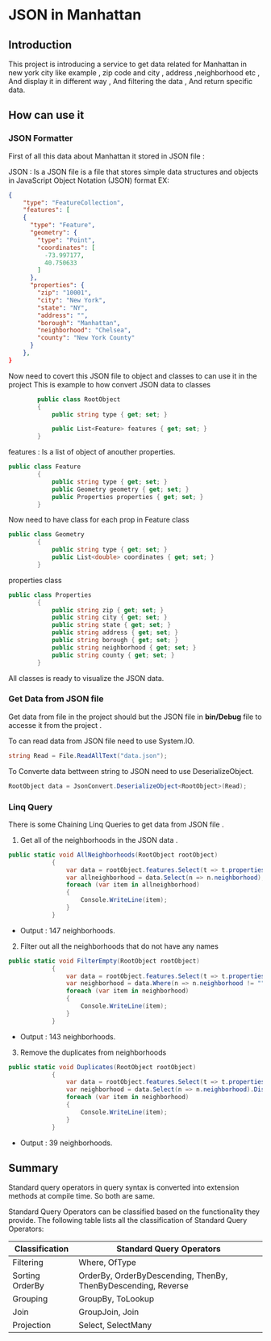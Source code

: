 # **JSON in Manhattan**

## **Introduction**

This project is introducing a service to get data related for Manhattan in new york city like example , zip code and city , address ,neighborhood etc , And display it in different way , And filtering the data , And return specific data.

## **How can use it** 

### **JSON Formatter**

First of all this data about Manhattan it stored in JSON file :

JSON : Is a JSON file is a file that stores simple data structures and objects in JavaScript Object Notation (JSON) format EX:

```JSON
{
    "type": "FeatureCollection",
    "features": [
    {
      "type": "Feature",
      "geometry": {
        "type": "Point",
        "coordinates": [
          -73.997177,
          40.750633
        ]
      },
      "properties": {
        "zip": "10001",
        "city": "New York",
        "state": "NY",
        "address": "",
        "borough": "Manhattan",
        "neighborhood": "Chelsea",
        "county": "New York County"
      }
    },
}
```

Now need to covert this JSON file to object and classes to can use it in the project This is example to how convert JSON data to classes

```C#
        public class RootObject
        {
            public string type { get; set; }

            public List<Feature> features { get; set; }
        }
```
features : Is a list of object of anouther properties.

```C#
public class Feature
        {
            public string type { get; set; }
            public Geometry geometry { get; set; }
            public Properties properties { get; set; }
        }
```
Now need to have class for each prop in Feature class
```C#
public class Geometry
        {
            public string type { get; set; }
            public List<double> coordinates { get; set; }
        }
```
properties class

```C#
public class Properties
        {
            public string zip { get; set; }
            public string city { get; set; }
            public string state { get; set; }
            public string address { get; set; }
            public string borough { get; set; }
            public string neighborhood { get; set; }
            public string county { get; set; }
        }
```

All classes is ready to visualize the JSON data.


### **Get Data from JSON file**

Get data from file in the project should but the JSON file in **bin/Debug** file to accesse it from the project .

To can read data from JSON file need to use System.IO.

```C#
string Read = File.ReadAllText("data.json");
```
To Converte data bettween string to JSON need to use DeserializeObject.

```C#
RootObject data = JsonConvert.DeserializeObject<RootObject>(Read);
```
### **Linq Query**

There is some Chaining Linq Queries to get data from JSON file .

1. Get all of the neighborhoods in the JSON data .

```C#
public static void AllNeighborhoods(RootObject rootObject)
            {
                var data = rootObject.features.Select(t => t.properties);
                var allneighborhood = data.Select(n => n.neighborhood);
                foreach (var item in allneighborhood)
                {
                    Console.WriteLine(item);
                }
            }
```
- Output : 147 neighborhoods.

2. Filter out all the neighborhoods that do not have any names 

```C#
public static void FilterEmpty(RootObject rootObject)
            {
                var data = rootObject.features.Select(t => t.properties);
                var neighborhood = data.Where(n => n.neighborhood != "").Select(n => n.neighborhood);
                foreach (var item in neighborhood)
                {
                    Console.WriteLine(item);
                }
            }
```

- Output : 143 neighborhoods. 

3. Remove the duplicates from neighborhoods

```C#
public static void Duplicates(RootObject rootObject)
            {
                var data = rootObject.features.Select(t => t.properties);
                var neighborhood = data.Select(n => n.neighborhood).Distinct();
                foreach (var item in neighborhood)
                {
                    Console.WriteLine(item);
                }
            }
```

- Output : 39 neighborhoods.

## Summary

Standard query operators in query syntax is converted into extension methods at compile time. So both are same.

Standard Query Operators can be classified based on the functionality they provide. The following table lists all the classification of Standard Query Operators:

| Classification    | Standard Query Operators |
|-----------|-----------------|
| Filtering | Where, OfType|
| Sorting OrderBy    | OrderBy, OrderByDescending, ThenBy, ThenByDescending, Reverse           |
| Grouping  | GroupBy, ToLookup|
| Join  | GroupJoin, Join|
| Projection  | Select, SelectMany|